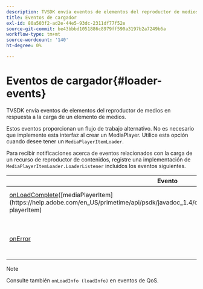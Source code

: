 ```yaml
---
description: TVSDK envía eventos de elementos del reproductor de medios en respuesta a la carga de un elemento de medios.
title: Eventos de cargador
exl-id: 80a503f2-ad2e-44e5-93dc-2311df77f52e
source-git-commit: be43bbbd1051886c8979ff590a3197b2a7249b6a
workflow-type: tm+mt
source-wordcount: '140'
ht-degree: 0%

---
```


# Eventos de cargador{#loader-events}

TVSDK envía eventos de elementos del reproductor de medios en respuesta a la carga de un elemento de medios.

Estos eventos proporcionan un flujo de trabajo alternativo. No es necesario que implemente esta interfaz al crear un MediaPlayer. Utilice esta opción cuando desee tener un `MediaPlayerItemLoader`.

Para recibir notificaciones acerca de eventos relacionados con la carga de un recurso de reproductor de contenidos, registre una implementación de `MediaPlayerItemLoader.LoaderListener` incluidos los eventos siguientes.

| Evento | Significado |
|---|---|
| [onLoadComplete](https://help.adobe.com/en_US/primetime/api/psdk/javadoc_1.4/com/adobe/mediacore/MediaPlayerItemLoader.LoaderListener.html#onLoadComplete(com.adobe.mediacore.MediaPlayerItem))([mediaPlayerItem](https://help.adobe.com/en_US/primetime/api/psdk/javadoc_1.4/com/adobe/mediacore/MediaPlayerItem.html) playerItem) | La carga de medios se completó correctamente. |
| [onError](https://help.adobe.com/en_US/primetime/api/psdk/javadoc_1.4/com/adobe/mediacore/MediaPlayerItemLoader.LoaderListener.html#onError(com.adobe.ave.MediaErrorCode,%20java.lang.String)) | Se ha producido un problema con la carga de medios. |

>[!NOTE]
>
>Consulte también `onLoadInfo (loadInfo)` en eventos de QoS.
